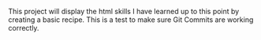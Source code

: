 This project will display the html skills I have learned up to this point by creating a basic recipe.
This is a test to make sure Git Commits are working correctly.